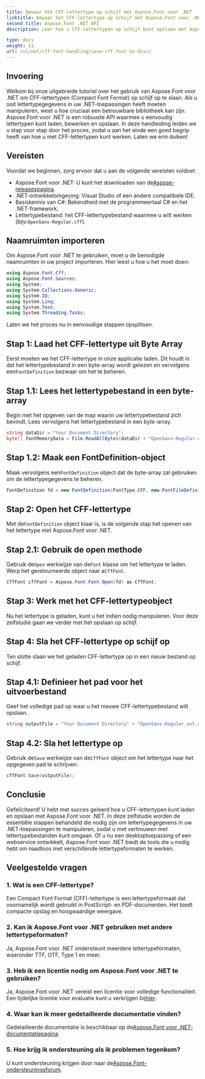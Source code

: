 ```yaml
---
title: Bewaar het CFF-lettertype op schijf met Aspose.Font voor .NET
linktitle: Bewaar het CFF-lettertype op schijf met Aspose.Font voor .NET
second_title: Aspose.Font .NET API
description: Leer hoe u CFF-lettertypen op schijf kunt opslaan met Aspose.Font voor .NET met onze stapsgewijze handleiding. Beheers lettertypemanipulatie in .NET-toepassingen eenvoudig.

type: docs
weight: 11
url: /nl/net/cff-font-handling/save-cff-font-to-disc/
---
```

## Invoering
Welkom bij onze uitgebreide tutorial over het gebruik van Aspose.Font voor .NET om CFF-lettertypen (Compact Font Format) op schijf op te slaan. Als u ooit lettertypegegevens in uw .NET-toepassingen heeft moeten manipuleren, weet u hoe cruciaal een betrouwbare bibliotheek kan zijn. Aspose.Font voor .NET is een robuuste API waarmee u eenvoudig lettertypen kunt laden, bewerken en opslaan. In deze handleiding leiden we u stap voor stap door het proces, zodat u aan het einde een goed begrip heeft van hoe u met CFF-lettertypen kunt werken. Laten we erin duiken!
## Vereisten
Voordat we beginnen, zorg ervoor dat u aan de volgende vereisten voldoet:
-  Aspose.Font voor .NET: U kunt het downloaden van de[Aspose-releasespagina](https://releases.aspose.com/font/net/).
- .NET-ontwikkelomgeving: Visual Studio of een andere compatibele IDE.
- Basiskennis van C#: Bekendheid met de programmeertaal C# en het .NET-framework.
-  Lettertypebestand: het CFF-lettertypebestand waarmee u wilt werken (bijv.`OpenSans-Regular.cff`).
## Naamruimten importeren
Om Aspose.Font voor .NET te gebruiken, moet u de benodigde naamruimten in uw project importeren. Hier leest u hoe u het moet doen:
```csharp
using Aspose.Font.Cff;
using Aspose.Font.Sources;
using System;
using System.Collections.Generic;
using System.IO;
using System.Linq;
using System.Text;
using System.Threading.Tasks;
```
Laten we het proces nu in eenvoudige stappen opsplitsen.
## Stap 1: Laad het CFF-lettertype uit Byte Array
 Eerst moeten we het CFF-lettertype in onze applicatie laden. Dit houdt in dat het lettertypebestand in een byte-array wordt gelezen en vervolgens een`FontDefinition` bezwaar om het te beheren.
## Stap 1.1: Lees het lettertypebestand in een byte-array
Begin met het opgeven van de map waarin uw lettertypebestand zich bevindt. Lees vervolgens het lettertypebestand in een byte-array.
```csharp
string dataDir = "Your Document Directory";
byte[] fontMemoryData = File.ReadAllBytes(dataDir + "OpenSans-Regular.cff");
```
## Stap 1.2: Maak een FontDefinition-object
 Maak vervolgens een`FontDefinition` object dat de byte-array zal gebruiken om de lettertypegegevens te beheren.
```csharp
FontDefinition fd = new FontDefinition(FontType.CFF, new FontFileDefinition("cff", new ByteContentStreamSource(fontMemoryData)));
```
## Stap 2: Open het CFF-lettertype
 Met de`FontDefinition` object klaar is, is de volgende stap het openen van het lettertype met Aspose.Font voor .NET.
## Stap 2.1: Gebruik de open methode
 Gebruik de`Open` werkwijze van de`Font` klasse om het lettertype te laden. Werp het geretourneerde object naar a`CffFont`.
```csharp
CffFont cffFont = Aspose.Font.Font.Open(fd) as CffFont;
```
## Stap 3: Werk met het CFF-lettertypeobject
Nu het lettertype is geladen, kunt u het indien nodig manipuleren. Voor deze zelfstudie gaan we verder met het opslaan op schijf.
## Stap 4: Sla het CFF-lettertype op schijf op
Ten slotte slaan we het geladen CFF-lettertype op in een nieuw bestand op schijf.
## Stap 4.1: Definieer het pad voor het uitvoerbestand
Geef het volledige pad op waar u het nieuwe CFF-lettertypebestand wilt opslaan.
```csharp
string outputFile = "Your Document Directory" + "OpenSans-Regular_out.cff";
```
## Stap 4.2: Sla het lettertype op
 Gebruik de`Save` werkwijze van de`CffFont` object om het lettertype naar het opgegeven pad te schrijven.
```csharp
cffFont.Save(outputFile);
```
## Conclusie
Gefeliciteerd! U hebt met succes geleerd hoe u CFF-lettertypen kunt laden en opslaan met Aspose.Font voor .NET. In deze zelfstudie worden de essentiële stappen behandeld die nodig zijn om lettertypegegevens in uw .NET-toepassingen te manipuleren, zodat u met vertrouwen met lettertypebestanden kunt omgaan. Of u nu een desktoptoepassing of een webservice ontwikkelt, Aspose.Font voor .NET biedt de tools die u nodig hebt om naadloos met verschillende lettertypeformaten te werken.
## Veelgestelde vragen
### 1. Wat is een CFF-lettertype?
Een Compact Font Format (CFF)-lettertype is een lettertypeformaat dat voornamelijk wordt gebruikt in PostScript- en PDF-documenten. Het biedt compacte opslag en hoogwaardige weergave.
### 2. Kan ik Aspose.Font voor .NET gebruiken met andere lettertypeformaten?
Ja, Aspose.Font voor .NET ondersteunt meerdere lettertypeformaten, waaronder TTF, OTF, Type 1 en meer.
### 3. Heb ik een licentie nodig om Aspose.Font voor .NET te gebruiken?
 Ja, Aspose.Font voor .NET vereist een licentie voor volledige functionaliteit. Een tijdelijke licentie voor evaluatie kunt u verkrijgen bij[hier](https://purchase.aspose.com/temporary-license/).
### 4. Waar kan ik meer gedetailleerde documentatie vinden?
 Gedetailleerde documentatie is beschikbaar op de[Aspose.Font voor .NET-documentatiepagina](https://reference.aspose.com/font/net/).
### 5. Hoe krijg ik ondersteuning als ik problemen tegenkom?
 U kunt ondersteuning krijgen door naar de[Aspose.Font-ondersteuningsforum](https://forum.aspose.com/c/font/41).
